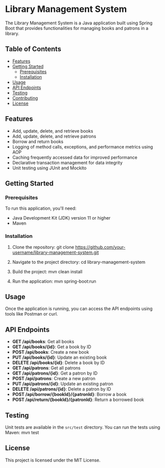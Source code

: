 # Library Management System

The Library Management System is a Java application built using Spring Boot that provides functionalities for managing books and patrons in a library.

## Table of Contents

- [Features](#features)
- [Getting Started](#getting-started)
  - [Prerequisites](#prerequisites)
  - [Installation](#installation)
- [Usage](#usage)
- [API Endpoints](#api-endpoints)
- [Testing](#testing)
- [Contributing](#contributing)
- [License](#license)

## Features

- Add, update, delete, and retrieve books
- Add, update, delete, and retrieve patrons
- Borrow and return books
- Logging of method calls, exceptions, and performance metrics using AOP
- Caching frequently accessed data for improved performance
- Declarative transaction management for data integrity
- Unit testing using JUnit and Mockito

## Getting Started

### Prerequisites

To run this application, you'll need:

- Java Development Kit (JDK) version 11 or higher
- Maven

### Installation

1. Clone the repository:
git clone https://github.com/your-username/library-management-system.git


2. Navigate to the project directory:
cd library-management-system


3. Build the project:
mvn clean install


4. Run the application:
mvn spring-boot:run


## Usage

Once the application is running, you can access the API endpoints using tools like Postman or curl.

## API Endpoints

- **GET /api/books**: Get all books
- **GET /api/books/{id}**: Get a book by ID
- **POST /api/books**: Create a new book
- **PUT /api/books/{id}**: Update an existing book
- **DELETE /api/books/{id}**: Delete a book by ID
- **GET /api/patrons**: Get all patrons
- **GET /api/patrons/{id}**: Get a patron by ID
- **POST /api/patrons**: Create a new patron
- **PUT /api/patrons/{id}**: Update an existing patron
- **DELETE /api/patrons/{id}**: Delete a patron by ID
- **POST /api/borrow/{bookId}/{patronId}**: Borrow a book
- **POST /api/return/{bookId}/{patronId}**: Return a borrowed book

## Testing

Unit tests are available in the `src/test` directory. You can run the tests using Maven:
mvn test


## License

This project is licensed under the MIT License.
